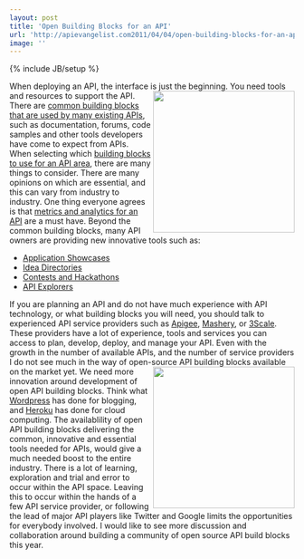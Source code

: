 ```yaml
---
layout: post
title: 'Open Building Blocks for an API'
url: 'http://apievangelist.com2011/04/04/open-building-blocks-for-an-api/'
image: ''
---
```

{% include JB/setup %}
When deploying an API, the interface is just the beginning. You need tools and resources to support the API. <img src="http://kinlane-productions.s3.amazonaws.com/building_blocks.jpeg"  width="250" align="right" /> There are <a title="Common Building Blocks Used by APIs" href="http://blog.apievangelist.com/2011/03/07/api-area-common-building-blocks/">common building blocks that are used by many existing APIs</a>, such as documentation, forums, code samples and other tools developers have come to expect from APIs.
When selecting which <a title="Building Blocks to Use for an API Area" href="http://www.apievangelist.com/ecosystem-building-blocks.php">building blocks to use for an API area</a>, there are many things to consider. There are many opinions on which are essential, and this can vary from industry to industry.
One thing everyone agrees is that <a title="Metrics and Analytics for an API" href="http://blog.apievangelist.com/2011/03/31/api-metrics-and-analytics/">metrics and analytics for an API</a> are a must have.
Beyond the common building blocks, many API owners are providing new innovative tools such as:
<ul >
     <li>
          <a title="Application Showcase" href="http://www.apievangelist.com/ecosystem-building-blocks-detail.php?Building_Block_ID=180">Application Showcases</a>
     </li>
     <li>
          <a title="Ideas" href="http://www.apievangelist.com/ecosystem-building-blocks-detail.php?Building_Block_ID=138">Idea Directories</a>
     </li>
     <li>
          <a title="Contests and Hackathons" href="http://www.apievangelist.com/ecosystem-building-blocks-detail.php?Building_Block_ID=201">Contests and Hackathons</a>
     </li>
     <li>
          <a title="API Explorers" href="http://blog.apievangelist.com/2011/03/24/explorers-open-api-access-beyond-developers/">API Explorers</a>
     </li>
</ul>If you are planning an API and do not have much experience with API technology, or what building blocks you will need, you should talk to experienced API service providers such as <a title="Apigee" href="http://www.apigee.com">Apigee</a>, <a title="Mashery" href="http://www.mashery.com">Mashery</a>, or <a title="3Scale" href="http://www.3scale.net">3Scale</a>. These providers have a lot of experience, tools and services you can access to plan, develop, deploy, and manage your API.
Even with the growth in the number of available APIs, and the number of service providers I do not see much in the way of open-source API building blocks available on the market yet. <img src="http://kinlane-productions.s3.amazonaws.com/open.jpg"  width="250" align="right" /> We need more innovation around development of open API building blocks. Think what <a title="Wordpress" href="http://www.wordpress.org">Wordpress</a> has done for blogging, and <a title="Heroku" href="http://heroku.com/">Heroku</a> has done for cloud computing.
The availablility of open API building blocks delivering the common, innovative and essential tools needed for APIs, would give a much needed boost to the entire industry.
There is a lot of learning, exploration and trial and error to occur within the API space. Leaving this to occur within the hands of a few API service provider, or following the lead of major API players like Twitter and Google limits the opportunities for everybody involved.
I would like to see more discussion and collaboration around building a community of open source API build blocks this year.
